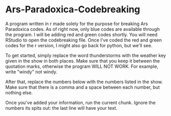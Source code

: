 # Ars-Paradoxica-Codebreaking
A program written in r made solely for the purpose for breaking Ars Paradoxica codes. As of right now, only blue codes are available through the program. I will be adding red and green codes shortly. You will need RStudio to open the codebreaking file. Once I've coded the red and green codes for the r version, I might also go back for python, but we'll see.

To get started, simply replace the word thunderstorms with the weather key given in the show in both places. Make sure that you keep it between the quotation marks, otherwise the program WILL NOT WORK. For example, write "windy" not windy.

After that, replace the numbers below with the numbers listed in the show. Make sure that there is a comma and a space between each number, but nothing else. 

Once you've added your information, run the current chunk. Ignore the numbers its spits out: the last line will have your text.
